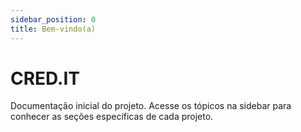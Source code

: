 ```yaml
---
sidebar_position: 0
title: Bem-vindo(a)
---
```


# CRED.IT

Documentação inicial do projeto. Acesse os tópicos na sidebar para conhecer as seções específicas de cada projeto.